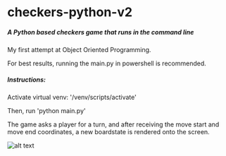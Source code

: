 # checkers-python-v2
##### A Python based checkers game that runs in the command line

My first attempt at Object Oriented Programming.

For best results, running the main.py in powershell is recommended.

##### Instructions:

Activate virtual venv:   '/venv/scripts/activate'

Then, run 'python main.py'

The game asks a player for a turn, and after receiving the move start and move end coordinates, a new boardstate is rendered onto the screen.

![alt text](https://cdn.discordapp.com/attachments/617825237752479751/1178820359101882489/image.png?ex=65778903&is=65651403&hm=c2502cfda77d68e0d480912d4093d1e1e02ff8f12fc4f07a8dce191d951c41df&)

